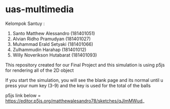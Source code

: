 # uas-multimedia
Kelompok Santuy :
1. Santo Matthew Alessandro (181401051)
2. Alvian Ridho Pramudyan (181401027)
3. Muhammad Erald Setyaki (181401066)
4. Zulhammudin Harahap (181401012)
5. Willy Noverikson Hutabarat (181401093)

This repository created for  our Final Project and this simulation is using p5js for rendering all of the 2D object

If you start the simulation, you will see the blank page and its normal until u press your num key (3-9) and the key is used for the total of the balls 

p5js link below =
https://editor.p5js.org/matthewalesandro78/sketches/qJlmMWud_
